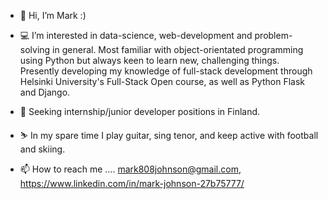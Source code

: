 - 👋 Hi, I’m Mark :)

- 💻 I’m interested in data-science, web-development and problem-solving in general. Most familiar with object-orientated programming using Python but always keen to learn new, challenging things. Presently developing my knowledge of full-stack development through Helsinki University's Full-Stack Open course, as well as Python Flask and Django.      

- 👀 Seeking internship/junior developer positions in Finland.

- ⛷️ In my spare time I play guitar, sing tenor, and keep active with football and skiing. 

- 📫 How to reach me .... mark808johnson@gmail.com, https://www.linkedin.com/in/mark-johnson-27b75777/  

<!---
Mark808Johnson/Mark808Johnson is a ✨ special ✨ repository because its `README.md` (this file) appears on your GitHub profile.
You can click the Preview link to take a look at your changes.
--->
